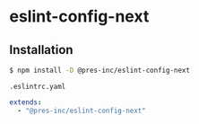 # eslint-config-next

## Installation

```bash
$ npm install -D @pres-inc/eslint-config-next
```

`.eslintrc.yaml`

```yaml
extends:
  - "@pres-inc/eslint-config-next"
```
